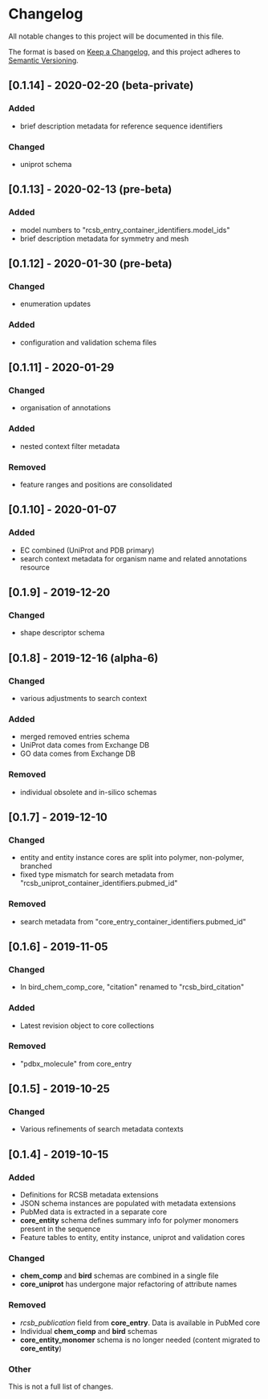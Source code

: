 # Changelog
All notable changes to this project will be documented in this file.

The format is based on [Keep a Changelog](https://keepachangelog.com/en/1.0.0/),
and this project adheres to [Semantic Versioning](https://semver.org/spec/v2.0.0.html).

## [0.1.14] - 2020-02-20 (beta-private)

### Added
- brief description metadata for reference sequence identifiers

### Changed
- uniprot schema

## [0.1.13] - 2020-02-13 (pre-beta)

### Added
- model numbers to "rcsb_entry_container_identifiers.model_ids"
- brief description metadata for symmetry and mesh

## [0.1.12] - 2020-01-30 (pre-beta)
### Changed
- enumeration updates

### Added
- configuration and validation schema files

## [0.1.11] - 2020-01-29
### Changed
- organisation of annotations

### Added
- nested context filter metadata

### Removed
- feature ranges and positions are consolidated


## [0.1.10] - 2020-01-07
### Added
- EC combined (UniProt and PDB primary)
- search context metadata for organism name and related annotations resource


## [0.1.9] - 2019-12-20
### Changed
- shape descriptor schema


## [0.1.8] - 2019-12-16 (alpha-6)

### Changed
- various adjustments to search context

### Added
- merged removed entries schema
- UniProt data comes from Exchange DB
- GO data comes from Exchange DB

### Removed
- individual obsolete and in-silico schemas


## [0.1.7] - 2019-12-10

### Changed
- entity and entity instance cores are split into polymer, non-polymer, branched
- fixed type mismatch for search metadata from "rcsb_uniprot_container_identifiers.pubmed_id"

### Removed
- search metadata from "core_entry_container_identifiers.pubmed_id"


## [0.1.6] - 2019-11-05

### Changed
- In bird_chem_comp_core, "citation" renamed to "rcsb_bird_citation"

### Added
- Latest revision object to core collections

### Removed
- "pdbx_molecule" from core_entry

## [0.1.5] - 2019-10-25

### Changed
- Various refinements of search metadata contexts


## [0.1.4] - 2019-10-15

### Added
- Definitions for RCSB metadata extensions
- JSON schema instances are populated with metadata extensions 
- PubMed data is extracted in a separate core
- __core_entity__ schema defines summary info for polymer monomers present in the sequence
- Feature tables to entity, entity instance, uniprot and validation cores

### Changed
- __chem_comp__ and  __bird__ schemas are combined in a single file
- __core_uniprot__ has undergone major refactoring of attribute names 

### Removed
- _rcsb_publication_ field from __core_entry__. Data is available in PubMed core
- Individual __chem_comp__ and  __bird__ schemas
- __core_entity_monomer__ schema is no longer needed (content migrated to __core_entity__)

### Other
This is not a full list of changes.
